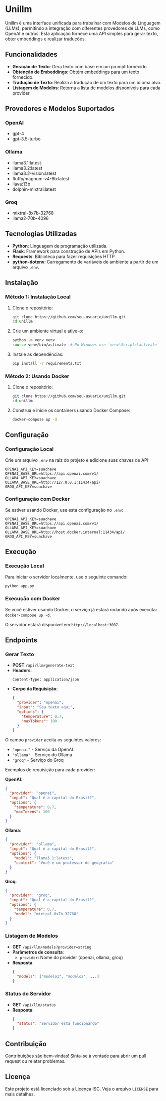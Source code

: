 # Unillm

Unillm é uma interface unificada para trabalhar com Modelos de Linguagem (LLMs), permitindo a integração com diferentes provedores de LLMs, como OpenAI e outros. Esta aplicação fornece uma API simples para gerar texto, obter embeddings e realizar traduções.

## Funcionalidades

- **Geração de Texto**: Gera texto com base em um prompt fornecido.
- **Obtenção de Embeddings**: Obtém embeddings para um texto fornecido.
- **Tradução de Texto**: Realiza a tradução de um texto para um idioma alvo.
- **Listagem de Modelos**: Retorna a lista de modelos disponíveis para cada provider.

## Provedores e Modelos Suportados

### OpenAI
- gpt-4
- gpt-3.5-turbo

### Ollama
- llama3.1:latest
- llama3.2:latest
- llama3.2-vision:latest
- fluffy/magnum-v4-9b:latest
- llava:13b
- dolphin-mixtral:latest

### Groq
- mixtral-8x7b-32768
- llama2-70b-4096

## Tecnologias Utilizadas

- **Python**: Linguagem de programação utilizada.
- **Flask**: Framework para construção de APIs em Python.
- **Requests**: Biblioteca para fazer requisições HTTP.
- **python-dotenv**: Carregamento de variáveis de ambiente a partir de um arquivo `.env`.

## Instalação

### Método 1: Instalação Local

1. Clone o repositório:
   ```bash
   git clone https://github.com/seu-usuario/unillm.git
   cd unillm
   ```

2. Crie um ambiente virtual e ative-o:
   ```bash
   python -m venv venv
   source venv/bin/activate  # No Windows use `venv\Scripts\activate`
   ```

3. Instale as dependências:
   ```bash
   pip install -r requirements.txt
   ```

### Método 2: Usando Docker

1. Clone o repositório:
   ```bash
   git clone https://github.com/seu-usuario/unillm.git
   cd unillm
   ```

2. Construa e inicie os containers usando Docker Compose:
   ```bash
   docker-compose up -d
   ```

## Configuração

### Configuração Local
Crie um arquivo `.env` na raiz do projeto e adicione suas chaves de API:
```plaintext
OPENAI_API_KEY=suachave
OPENAI_BASE_URL=https://api.openai.com/v1/
OLLAMA_API_KEY=suachave
OLLAMA_BASE_URL=http://127.0.0.1:11434/api/
GROQ_API_KEY=suachave
```

### Configuração com Docker
Se estiver usando Docker, use esta configuração no `.env`:
```plaintext
OPENAI_API_KEY=suachave
OPENAI_BASE_URL=https://api.openai.com/v1/
OLLAMA_API_KEY=suachave
OLLAMA_BASE_URL=http://host.docker.internal:11434/api/
GROQ_API_KEY=suachave
```

## Execução

### Execução Local
Para iniciar o servidor localmente, use o seguinte comando:
```bash
python app.py
```

### Execução com Docker
Se você estiver usando Docker, o serviço já estará rodando após executar `docker-compose up -d`.

O servidor estará disponível em `http://localhost:3007`.

## Endpoints

### Gerar Texto

- **POST** `/api/llm/generate-text`
- **Headers**:
  ```
  Content-Type: application/json
  ```
- **Corpo da Requisição**:
  ```json
  {
    "provider": "openai",
    "input": "Seu texto aqui",
    "options": {
      "temperature": 0.7,
      "maxTokens": 100
    }
  }
  ```

O campo `provider` aceita os seguintes valores:
- `"openai"` - Serviço da OpenAI
- `"ollama"` - Serviço do Ollama
- `"groq"` - Serviço do Groq

Exemplos de requisição para cada provider:

**OpenAI**:
```json
{
  "provider": "openai",
  "input": "Qual é a capital do Brasil?",
  "options": {
    "temperature": 0.7,
    "maxTokens": 100
  }
}
```

**Ollama**:
```json
{
  "provider": "ollama",
  "input": "Qual é a capital do Brasil?",
  "options": {
    "model": "llama3.1:latest",
    "context": "Você é um professor de geografia"
  }
}
```

**Groq**:
```json
{
  "provider": "groq",
  "input": "Qual é a capital do Brasil?",
  "options": {
    "temperature": 0.7,
    "model": "mixtral-8x7b-32768"
  }
}
```

### Listagem de Modelos
- **GET** `/api/llm/models?provider=string`
- **Parâmetros de consulta**:
  - `provider`: Nome do provider (openai, ollama, groq)
- **Resposta**:
  ```json
  {
    "models": ["modelo1", "modelo2", ...]
  }
  ```

### Status do Servidor

- **GET** `/api/llm/status`
- **Resposta**:
  ```json
  {
    "status": "Servidor está funcionando"
  }
  ```

## Contribuição

Contribuições são bem-vindas! Sinta-se à vontade para abrir um pull request ou relatar problemas.

## Licença

Este projeto está licenciado sob a Licença ISC. Veja o arquivo `LICENSE` para mais detalhes.